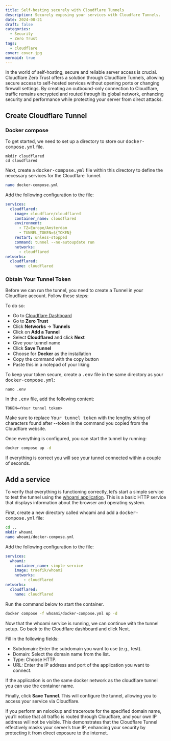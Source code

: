 ```yaml
---
title: Self-hosting securely with Cloudflare Tunnels
description: Securely exposing your services with Cloudfare Tunnels.
date: 2024-08-21
draft: false
categories:
  - Security
  - Zero Trust
tags:
  - cloudflare
cover: cover.jpg
mermaid: true
---
```

In the world of self-hosting, secure and reliable server access is crucial. Cloudflare Zero Trust offers a solution through Cloudflare Tunnels, allowing secure access to self-hosted services without opening ports or changing firewall settings. By creating an outbound-only connection to Cloudflare, traffic remains encrypted and routed through its global network, enhancing security and performance while protecting your server from direct attacks.

## Create Cloudflare Tunnel

### Docker compose

To get started, we need to set up a directory to store our <kbd>docker-compose.yml</kbd> file.

```
mkdir cloudflared
cd cloudflared
```
Next, create a <kbd>docker-compose.yml</kbd> file within this directory to define the necessary services for the Cloudflare Tunnel.
```bash
nano docker-compose.yml
```
Add the following configuration to the file:
```yaml
services:
  cloudflared:
    image: cloudflare/cloudflared
    container_name: cloudflared
    environment:
      - TZ=Europe/Amsterdam
      - TUNNEL_TOKEN=${TOKEN}
    restart: unless-stopped
    command: tunnel --no-autoupdate run
    networks:
      - cloudflared
networks:
  cloudflared:
    name: cloudflared
```

### Obtain Your Tunnel Token

Before we can run the tunnel, you need to create a Tunnel in your Cloudflare account. Follow these steps:

To do so:

*   Go to [Cloudflare Dashboard](https://dash.cloudflare.com/)
*   Go to **Zero Trust**
*   Click **Networks** -> **Tunnels**
*   Click on **Add a Tunnel**
*   Select **Cloudflared** and click **Next**
*   Give your tunnel name
*   Click **Save Tunnel**
*   Choose for **Docker** as the installation
*   Copy the command with the copy button
*   Paste this in a notepad of your liking

To keep your token secure, create a <kbd>.env</kbd> file in the same directory as your <kbd>docker-compose.yml</kbd>:

```
nano .env
```

In the <kbd>.env</kbd> file, add the following content:

```
TOKEN=<Your tunnel token>
```

Make sure to replace <kbd>Your tunnel token</kbd> with the lengthy string of characters found after --token in the command you copied from the Cloudflare website.

Once everything is configured, you can start the tunnel by running:

```bash
docker compose up -d
```

If everything is correct you will see your tunnel connected within a couple of seconds.

## Add a service

To verify that everything is functioning correctly, let’s start a simple service to test the tunnel using the [whoami application](https://github.com/traefik/whoami). This is a basic HTTP service that displays information about the browser and operating system.

First, create a new directory called whoami and add a <kbd>docker-compose.yml</kbd> file:

```bash
cd ..
mkdir whoami
nano whoami/docker-compose.yml
```
Add the following configuration to the file:
```yaml
services:
  whoami:
    container_name: simple-service
    image: traefik/whoami
    networks:
        - cloudflared
networks:
  cloudflared:
    name: cloudflared
```

Run the command below to start the container.

```bash
docker compose -f whoami/docker-compose.yml up -d
```

Now that the whoami service is running, we can continue with the tunnel setup. Go back to the Cloudflare dashboard and click Next.

Fill in the following fields:

- Subdomain: Enter the subdomain you want to use (e.g., test).
- Domain: Select the domain name from the list.
- Type: Choose HTTP.
- URL: Enter the IP address and port of the application you want to connect.

If the application is on the same docker network as the cloudflare tunnel you can use the container name.

Finally, click **Save Tunnel**. This will configure the tunnel, allowing you to access your service via Cloudflare.

If you perform an nslookup and traceroute for the specified domain name, you’ll notice that all traffic is routed through Cloudflare, and your own IP address will not be visible. This demonstrates that the Cloudflare Tunnel effectively masks your server’s true IP, enhancing your security by protecting it from direct exposure to the internet.
